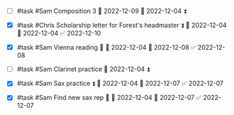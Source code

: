 - [ ] #task #Sam Composition 3 📅 2022-12-09 🛫 2022-12-04 ⏫ 
- [x] #task #Chris Scholarship letter for Forest's headmaster ⏫ 🛫 2022-12-04 📅 2022-12-04 ✅ 2022-12-10
- [x] #task #Sam Vienna reading 🔼 🛫 2022-12-04 📅 2022-12-08 ✅ 2022-12-08
- [ ] #task #Sam Clarinet practice 🛫 2022-12-04 ⏫ 
- [x] #task #Sam Sax practice ⏫ 🛫 2022-12-04 📅 2022-12-07 ✅ 2022-12-07
- [x] #task #Sam Find new sax rep 🔼 🛫 2022-12-04 📅 2022-12-07 ✅ 2022-12-07

